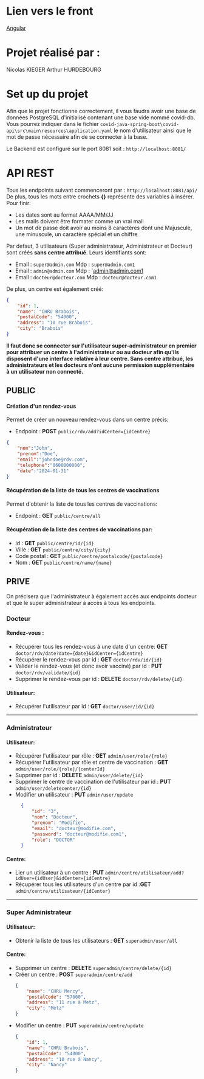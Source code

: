 # Lien vers le front

[Angular](https://github.com/ArthurSK6/covid_angular)

# Projet réalisé par :

Nicolas KIEGER
Arthur HURDEBOURG

# Set up du projet

Afin que le projet fonctionne correctement, il vous faudra avoir une base de données PostgreSQL d'initialisé contenant une base vide nommé covid-db.  
Vous pourrez indiquer dans le fichier `covid-java-spring-boot\covid-api\src\main\resources\application.yaml` le nom d'utilisateur ainsi que le mot de passe nécessaire afin de se connecter à la base.  

Le Backend est configuré sur le port 8081 soit : `http://localhost:8081/`  

# API REST

Tous les endpoints suivant commenceront par : `http://localhost:8081/api/`  
De plus, tous les mots entre crochets **{}** représente des variables à insérer.  
Pour finir:
* Les dates sont au format AAAA/MM/JJ
* Les mails doivent être formater comme un vrai mail
* Un mot de passe doit avoir au moins 8 caractères dont une Majuscule, une minuscule, un caractère spécial et un chiffre

Par defaut, 3 utilisateurs (Super administrateur, Administrateur et Docteur) sont créés **sans centre attribué**. Leurs identifiants sont:
* Email : `super@admin.com`  Mdp : `super@admin.com1`
* Email : `admin@admin.com`  Mdp : `admin@admin.com1
* Email : `docteur@docteur.com`  Mdp : `docteur@docteur.com1`

De plus, un centre est également créé:
  ```json
  { 
      "id": 1,
      "name": "CHRU Brabois",
      "postalCode": "54000",
      "address": "10 rue Brabois",
      "city": "Brabois"
  }
  ```

**Il faut donc se connecter sur l'utilisateur super-administrateur en premier pour attribuer un centre à l'administrateur ou au docteur afin qu'ils disposent d'une interface relative à leur centre. Sans centre attribué, les administrateurs et les docteurs n'ont aucune permission supplémentaire à un utilisateur non connecté.**

## PUBLIC

#### Création d'un rendez-vous

Permet de créer un nouveau rendez-vous dans un centre précis:
* Endpoint : **POST** `public/rdv/add?idCenter={idCentre}`
```json
{  
    "nom":"John",  
    "prenom":"Doe",  
    "email":"johndoe@rdv.com",  
    "telephone":"0600000000",  
    "date":"2024-01-31"  
}
```

#### Récupération de la liste de tous les centres de vaccinations

Permet d'obtenir la liste de tous les centres de vaccinations:
* Endpoint : **GET** `public/centre/all`

#### Récupération de la liste des centres de vaccinations par:

* Id :  **GET** `public/centre/id/{id}`
* Ville : **GET** `public/centre/city/{city}`
* Code postal : **GET** `public/centre/postalcode/{postalcode}`
* Nom : **GET** `public/centre/name/{name}`

## PRIVE

On précisera que l'administrateur à également accès aux endpoints docteur et que le super administrateur à accès à tous les endpoints.

### Docteur

#### Rendez-vous :

* Récupérer tous les rendez-vous à une date d'un centre: **GET** `doctor/rdv/date?date={date}&idCenter={idCentre}`
* Récupérer le rendez-vous par id : **GET** `doctor/rdv/id/{id}`
* Valider le rendez-vous (et donc avoir vacciné) par id : **PUT** `doctor/rdv/validate/{id}`
* Supprimer le rendez-vous par id : **DELETE** `doctor/rdv/delete/{id}`

#### Utilisateur:

* Récupérer l'utilisateur par id : **GET** `doctor/user/id/{id}`

---

### Administrateur

#### Utilisateur:

* Récupérer l'utilisateur par rôle : **GET** `admin/user/role/{role}`
* Récupérer l'utilisateur par rôle et centre de vaccination : **GET** `admin/user/role/{role}/{centerId}`
* Supprimer par id : **DELETE** `admin/user/delete/{id}`
* Supprimer le centre de vaccination de l'utilisateur par id : **PUT** `admin/user/deletecenter/{id}`
* Modifier un utilisateur : **PUT** `admin/user/update`
  ```json
    {
        "id": "3",
        "nom": "Docteur",
        "prenom": "Modifie",
        "email": "docteur@modifie.com",
        "password": "docteur@modifie.com1",
        "role": "DOCTOR"
    }
  ```

#### Centre:

* Lier un utilisateur à un centre : **PUT** `admin/centre/utilisateur/add?idUser={idUser}&idCenter={idCentre}`
* Récupérer tous les utilisateurs d'un centre par id :**GET** `admin/centre/utilisateur/{idCenter}`

---

### Super Administrateur

#### Utilisateur:

* Obtenir la liste de tous les utilisateurs : **GET** `superadmin/user/all`

#### Centre:

* Supprimer un centre : **DELETE** `superadmin/centre/delete/{id}`
* Créer un centre : **POST** `superadmin/centre/add`
  ```json
  {
      "name": "CHRU Mercy",
      "postalCode": "57000",
      "address": "11 rue à Metz",
      "city": "Metz"
  }
  ```
* Modifier un centre : **PUT** `superadmin/centre/update`
  ```json
  { 
      "id": 1,
      "name": "CHRU Brabois",
      "postalCode": "54000",
      "address": "10 rue à Nancy",
      "city": "Nancy"
  }
  ```
